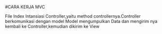 #CARA KERJA MVC

File Index Intansiasi Controller,yaitu method controllernya.Controller berkomunikasi dengan model
Model mengumpulkan Data dan mengirim nya kembali ke Controller,kemudian dikirim ke View